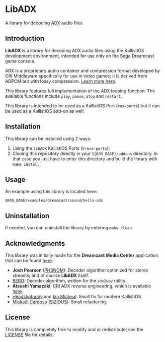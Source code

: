 # LibADX

A library for decoding [ADX](https://en.wikipedia.org/wiki/ADX_(file_format))
audio files.

## Introduction

**LibADX** is a library for decoding ADX audio files using the KallistiOS
development environment, intended for use only on the Sega Dreamcast game
console.

ADX is a proprietary audio container and compression format developed by CRI
Middleware specifically for use in video games; it is derived from ADPCM but
with lossy compression. [Learn more here](https://en.wikipedia.org/wiki/ADX_(file_format)).

This library features full implementation of the ADX looping function.
The available functions include `play`, `pause`, `stop` and `restart`.

This library is intended to be used as a KallistiOS Port (`kos-ports`) but
it can be used as a KallistiOS add-on as well.

## Installation

This library can be installed using 2 ways:

1. Using the `libADX` KallistiOS Ports (in `kos-ports`);
2. Cloning this repository directly in your `${KOS_BASE}/addons` directory.
   In that case you just have to enter this directory and build the library
   with `make install`.

## Usage

An example using this library is located here:

    $KOS_BASE/examples/dreamcast/sound/hello-adx

## Uninstallation

If needed, you can uninstall the library by entering `make clean`.

## Acknowledgments

This library was initially made for the **Dreamcast Media Center** application 
that can be found [here](https://github.com/PH3NOM-PRO/dreamcast-media-center).

* **Josh Pearson** ([PH3NOM](https://github.com/PH3NOM-PRO/)): Decoder algorithm
  optimized for stereo streams; and of course **LibADX** itself.
* [BERO](http://www.geocities.co.jp/Playtown/2004/): Decoder algorithm, written
  for the `adx2wav` utility.
* **Atsushi Yamazaki**: CRI ADX reverse engineering, which is available
  [here](http://web.archive.org/web/20060818165032/http://ku-www.ss.titech.ac.jp/~yatsushi/adx.html).
* [Headshotnoby](https://github.com/headshot2017) and 
  [Ian Micheal](https://github.com/ianmicheal): Small fix for modern KallistiOS.
* [Mickaël Cardoso](http://www.mickael-cardoso.fr/) ([SiZiOUS](http://sizious.com/)):
  Small refactoring.

## License

This library is completely free to modify and or redistribute; see the
[LICENSE](LICENSE) file for details.
